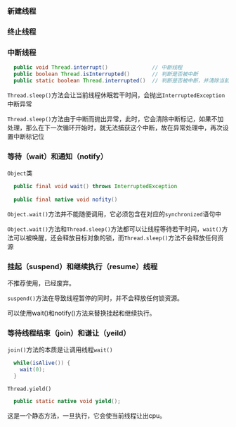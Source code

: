 ### 新建线程
### 终止线程
### 中断线程

```java
  public void Thread.interrupt()              // 中断线程
  public boolean Thread.isInterrupted()       // 判断是否被中断
  public static boolean Thread.interrupted()  // 判断是否被中断，并清除当前中断状态
```
`Thread.sleep()`方法会让当前线程休眠若干时间，会抛出`InterruptedException`中断异常

`Thread.sleep()`方法由于中断而抛出异常，此时，它会清除中断标记，如果不加处理，那么在下一次循环开始时，就无法捕获这个中断，故在异常处理中，再次设置中断标记位

### 等待（wait）和通知（notify）
`Object`类
```java
  public final void wait() throws InterruptedException
  
  public final native void nofity()
```
`Object.wait()`方法并不能随便调用，它必须包含在对应的`synchronized`语句中

`Object.wait()`方法和`Thread.sleep()`方法都可以让线程等待若干时间，`wait()`方法可以被唤醒，还会释放目标对象的锁，而`Thread.sleep()`方法不会释放任何资源


### 挂起（suspend）和继续执行（resume）线程

不推荐使用，已经废弃。

`suspend()`方法在导致线程暂停的同时，并不会释放任何锁资源。

可以使用wait()和notify()方法来替换挂起和继续执行。

### 等待线程结束（join）和谦让（yeild）
`join()`方法的本质是让调用线程`wait()`

```java
  while(isAlive()) {
    wait(0);
  }
```


`Thread.yield()`
```java
  public static native void yield();
```
这是一个静态方法，一旦执行，它会使当前线程让出cpu。
